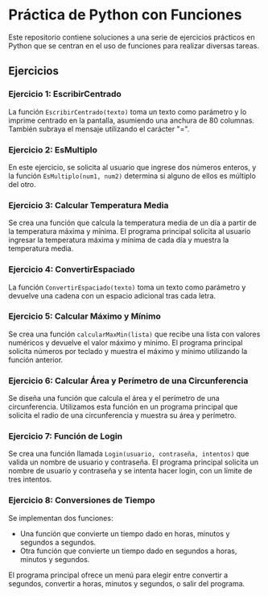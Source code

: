 # Práctica de Python con Funciones

Este repositorio contiene soluciones a una serie de ejercicios prácticos en Python que se centran en el uso de funciones para realizar diversas tareas.

## Ejercicios

### Ejercicio 1: EscribirCentrado

La función `EscribirCentrado(texto)` toma un texto como parámetro y lo imprime centrado en la pantalla, asumiendo una anchura de 80 columnas. También subraya el mensaje utilizando el carácter "=".

### Ejercicio 2: EsMultiplo

En este ejercicio, se solicita al usuario que ingrese dos números enteros, y la función `EsMultiplo(num1, num2)` determina si alguno de ellos es múltiplo del otro.

### Ejercicio 3: Calcular Temperatura Media

Se crea una función que calcula la temperatura media de un día a partir de la temperatura máxima y mínima. El programa principal solicita al usuario ingresar la temperatura máxima y mínima de cada día y muestra la temperatura media.

### Ejercicio 4: ConvertirEspaciado

La función `ConvertirEspaciado(texto)` toma un texto como parámetro y devuelve una cadena con un espacio adicional tras cada letra.

### Ejercicio 5: Calcular Máximo y Mínimo

Se crea una función `calcularMaxMin(lista)` que recibe una lista con valores numéricos y devuelve el valor máximo y mínimo. El programa principal solicita números por teclado y muestra el máximo y mínimo utilizando la función anterior.

### Ejercicio 6: Calcular Área y Perímetro de una Circunferencia

Se diseña una función que calcula el área y el perímetro de una circunferencia. Utilizamos esta función en un programa principal que solicita el radio de una circunferencia y muestra su área y perímetro.

### Ejercicio 7: Función de Login

Se crea una función llamada `Login(usuario, contraseña, intentos)` que valida un nombre de usuario y contraseña. El programa principal solicita un nombre de usuario y contraseña y se intenta hacer login, con un límite de tres intentos.

### Ejercicio 8: Conversiones de Tiempo

Se implementan dos funciones:
- Una función que convierte un tiempo dado en horas, minutos y segundos a segundos.
- Otra función que convierte un tiempo dado en segundos a horas, minutos y segundos.

El programa principal ofrece un menú para elegir entre convertir a segundos, convertir a horas, minutos y segundos, o salir del programa.

